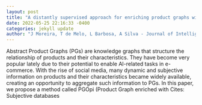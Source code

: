 ```yaml
--- 
layout: post 
title: "A distantly supervised approach for enriching product graphs with user opinions" 
date: 2022-05-25 22:16:33 -0400 
categories: jekyll update 
author: "J Moreira, T de Melo, L Barbosa, A Silva - Journal of Intelligent Information Systems, 2022" 
--- 
```

Abstract Product Graphs (PGs) are knowledge graphs that structure the relationship of products and their characteristics. They have become very popular lately due to their potential to enable AI-related tasks in e-commerce. With the rise of social media, many dynamic and subjective information on products and their characteristics became widely available, creating an opportunity to aggregate such information to PGs. In this paper, we propose a method called PGOpi (Product Graph enriched with Cites: Subjective databases